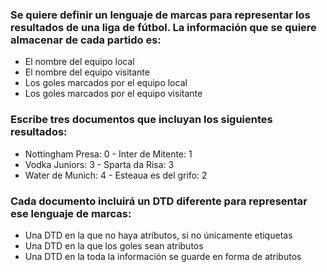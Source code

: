 ###  Se quiere definir un lenguaje de marcas para representar los resultados de una liga de fútbol. La información que se quiere almacenar de cada partido es:

- El nombre del equipo local 
- El nombre del equipo visitante 
- Los goles marcados por el equipo local 
- Los goles marcados por el equipo visitante

### Escribe tres documentos que incluyan los siguientes resultados: 

- Nottingham Presa: 0 - Inter de Mitente: 1 
- Vodka Juniors: 3 - Sparta da Risa: 3 
- Water de Munich: 4 - Esteaua es del grifo: 2

### Cada documento incluirá un DTD diferente para representar ese lenguaje de marcas:

- Una DTD en la que no haya atributos, si no únicamente etiquetas
- Una DTD en la que los goles sean atributos
- Una DTD en la toda la información se guarde en forma de atributos



